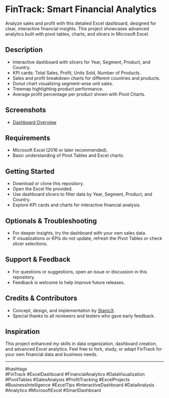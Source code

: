 # FinTrack: Smart Financial Analytics

Analyze sales and profit with this detailed Excel dashboard, designed for clear, interactive financial insights. This project showcases advanced analytics built with pivot tables, charts, and slicers in Microsoft Excel.

## Description

- Interactive dashboard with slicers for Year, Segment, Product, and Country.
- KPI cards: Total Sales, Profit, Units Sold, Number of Products.
- Sales and profit breakdown charts for different countries and products.
- Donut chart visualizing segment-wise unit sales.
- Treemap highlighting product performance.
- Average profit percentage per product shown with Pivot Charts.

## Screenshots

- [Dashboard Overview](https://github.com/StanicX/FinTrack-Smart-Financial-Analytics-Dashboard/blob/d9724fae9b01ad9bfc3bd1a60b28569a0e72b46a/FinTrack%3A%20Smart%20Financial%20Analytics%20Dashboard.png)

## Requirements

- Microsoft Excel (2016 or later recommended).
- Basic understanding of Pivot Tables and Excel charts.

## Getting Started

- Download or clone this repository.
- Open the Excel file provided.
- Use dashboard slicers to filter data by Year, Segment, Product, and Country.
- Explore KPI cards and charts for interactive financial analysis.

## Optionals & Troubleshooting

- For deeper insights, try the dashboard with your own sales data.
- If visualizations or KPIs do not update, refresh the Pivot Tables or check slicer selections.

## Support & Feedback

- For questions or suggestions, open an issue or discussion in this repository.
- Feedback is welcome to help improve future releases.

## Credits & Contributors

- Concept, design, and implementation by [StanicX](https://github.com/StanicX).
- Special thanks to all reviewers and testers who gave early feedback.

## Inspiration

This project enhanced my skills in data organization, dashboard creation, and advanced Excel analytics. Feel free to fork, study, or adapt FinTrack for your own financial data and business needs.

---

#hashtags  
#FinTrack #ExcelDashboard #FinancialAnalytics #DataVisualization #PivotTables #SalesAnalysis #ProfitTracking #ExcelProjects #BusinessIntelligence #ExcelTips #InteractiveDashboard #DataAnalysis #Analytics #MicrosoftExcel #SmartDashboard
